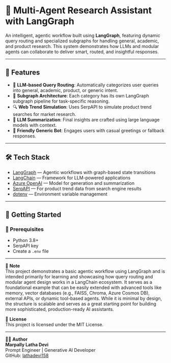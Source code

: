 # 🧠 Multi-Agent Research Assistant with LangGraph

An intelligent, agentic workflow built using **LangGraph**, featuring dynamic query routing and specialized subgraphs for handling general, academic, and product research. This system demonstrates how LLMs and modular agents can collaborate to deliver smart, routed, and insightful responses.

---

## 🚀 Features

- 🧭 **LLM-based Query Routing**: Automatically categorizes user queries into general, academic, product, or generic intent.  
- 🧪 **Subgraph Architecture**: Each category has its own LangGraph subgraph pipeline for task-specific reasoning.  
- 🔍 **Web Trend Simulation**: Uses SerpAPI to simulate product trend searches for market research.  
- 🧠 **LLM Summarization**: Final insights are crafted using large language models with context.  
- 💬 **Friendly Generic Bot**: Engages users with casual greetings or fallback responses.

---

## 🛠️ Tech Stack

- [LangGraph](https://github.com/langchain-ai/langgraph) — Agentic workflows with graph-based state transitions  
- [LangChain](https://github.com/langchain-ai/langchain) — Framework for LLM-powered applications  
- [Azure OpenAI](https://learn.microsoft.com/en-us/azure/cognitive-services/openai/overview) — Model for generation and summarization  
- [SerpAPI](https://serpapi.com) — For product trend data from search engine results  
- [dotenv](https://pypi.org/project/python-dotenv/) — Environment variable management

---

## 🏁 Getting Started

### 🔧 Prerequisites

- Python 3.8+  
- SerpAPI key  
- Create a `.env` file 

---

📘 **Note**  
This project demonstrates a basic agentic workflow using LangGraph and is intended primarily for learning and showcasing how query routing and modular agent design works in a LangChain ecosystem. It serves as a foundational example that can be easily extended with advanced tools like memory, vector databases (e.g., FAISS, Chroma, Azure Cosmos DB), external APIs, or dynamic tool-based agents. While it is minimal by design, the structure is scalable and serves as a great starting point for building more sophisticated, production-ready AI assistants.

📄 **License**  
This project is licensed under the MIT License.

---

🙋‍♀️ **Author**  
**Marpally Latha Devi**  
Prompt Engineer | Generative AI Developer  
GitHub: [lathadevi158](https://github.com/lathadevi158)

